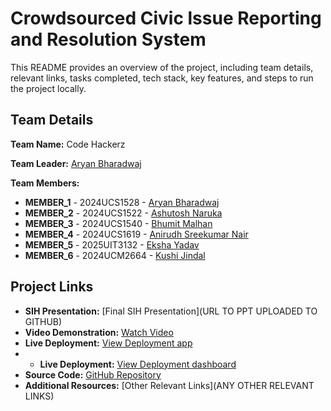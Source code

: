 # Crowdsourced Civic lssue Reporting and Resolution System

This README provides an overview of the project, including team details, relevant links, tasks completed, tech stack, key features, and steps to run the project locally.

## Team Details

**Team Name:** Code Hackerz

**Team Leader:** [Aryan Bharadwaj](https://github.com/aryanbharadwaj15)

**Team Members:**

- **MEMBER_1** - 2024UCS1528 - [Aryan Bharadwaj](https://github.com/aryanbharadwaj15)
- **MEMBER_2** - 2024UCS1522 - [Ashutosh Naruka](https://github.com/Ashutosh-Naruka)
- **MEMBER_3** - 2024UCS1540 - [Bhumit Malhan](https://github.com/BhumitM)
- **MEMBER_4** - 2024UCS1619 - [Anirudh Sreekumar Nair](https://github.com/Honest-Observer2)
- **MEMBER_5** - 2025UIT3132 - [Eksha Yadav](https://github.com/ekshaydv)
- **MEMBER_6** - 2024UCM2664 - [Kushi Jindal](https://github.com/UdayiniKhushi)

## Project Links

- **SIH Presentation:** [Final SIH Presentation](URL TO PPT UPLOADED TO GITHUB)
- **Video Demonstration:** [Watch Video](https://youtu.be/SfNZNNAENhg)
- **Live Deployment:** [View Deployment app]()
- - **Live Deployment:** [View Deployment dashboard]()
- **Source Code:** [GitHub Repository]()
- **Additional Resources:** [Other Relevant Links](ANY OTHER RELEVANT LINKS)
